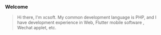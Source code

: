 ### Welcome

> Hi there, I'm xcsoft. My common development language is PHP, and I have development experience in Web, Flutter mobile software , Wechat applet, etc. 

